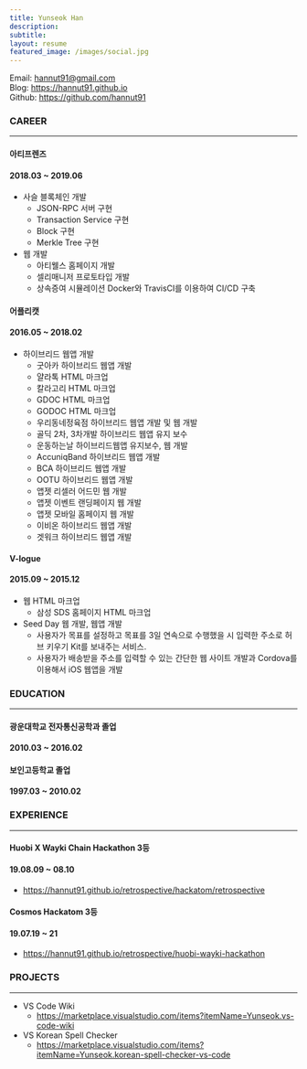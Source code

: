 ```yaml
---
title: Yunseok Han
description:
subtitle:
layout: resume
featured_image: /images/social.jpg
---
```


Email: hannut91@gmail.com  
Blog: <https://hannut91.github.io>  
Github: <https://github.com/hannut91>

### CAREER
---

<div class="title-with-date">
  <h4>아티프렌즈</h4><h4>2018.03 ~ 2019.06</h4>
</div>

* 사슬 블록체인 개발 
  * JSON-RPC 서버 구현
  * Transaction Service 구현
  * Block 구현
  * Merkle Tree 구현
* 웹 개발
  * 아티웰스 홈페이지 개발
  * 셀리매니저 프로토타입 개발
  * 상속증여 시뮬레이션 Docker와 TravisCI를 이용하여 CI/CD 구축

<div class="title-with-date">
  <h4>어플리캣</h4><h4>2016.05 ~ 2018.02</h4>
</div>

* 하이브리드 웹앱 개발
  * 굿아카 하이브리드 웹앱 개발
  * 얄라톡 HTML 마크업
  * 칼라고리 HTML 마크업
  * GDOC HTML 마크업
  * GODOC HTML 마크업
  * 우리동네정육점 하이브리드 웹앱 개발 및 웹 개발
  * 골딕 2차, 3차개발 하이브리드 웹앱 유지 보수
  * 운동하는날 하이브리드웹앱 유지보수, 웹 개발
  * AccuniqBand 하이브리드 웹앱 개발
  * BCA 하이브리드 웹앱 개발
  * OOTU 하이브리드 웹앱 개발
  * 앱젯 리셀러 어드민 웹 개발
  * 앱젯 이벤트 랜딩페이지 웹 개발
  * 앱젯 모바일 홈페이지 웹 개발
  * 이비온 하이브리드 웹앱 개발
  * 겟워크 하이브리드 웹앱 개발

<div class="title-with-date">
  <h4>V-logue</h4><h4>2015.09 ~ 2015.12</h4>
</div>

* 웹 HTML 마크업
  * 삼성 SDS 홈페이지 HTML 마크업
* Seed Day 웹 개발, 웹앱 개발
  * 사용자가 목표를 설정하고 목표를 3일 연속으로 수행했을 시 입력한 주소로 허브 키우기 Kit를 보내주는 서비스. 
  * 사용자가 배송받을 주소를 입력할 수 있는 간단한 웹 사이트 개발과 Cordova를 이용해서 iOS 웹앱을 개발

### EDUCATION
---

<div class="title-with-date">
  <h4>광운대학교 전자통신공학과 졸업</h4><h4>2010.03 ~ 2016.02</h4>
</div>

<div class="title-with-date">
  <h4>보인고등학교 졸업</h4><h4>1997.03 ~ 2010.02</h4>
</div>

### EXPERIENCE
---

<div class="title-with-date">
  <h4>Huobi X Wayki Chain Hackathon 3등</h4><h4>19.08.09 ~ 08.10</h4>
</div>

* <https://hannut91.github.io/retrospective/hackatom/retrospective>

<div class="title-with-date">
  <h4>Cosmos Hackatom 3등</h4><h4>19.07.19 ~ 21</h4>
</div>

* <https://hannut91.github.io/retrospective/huobi-wayki-hackathon>

### PROJECTS
---

* VS Code Wiki
  * <https://marketplace.visualstudio.com/items?itemName=Yunseok.vs-code-wiki>
* VS Korean Spell Checker
  * <https://marketplace.visualstudio.com/items?itemName=Yunseok.korean-spell-checker-vs-code>
